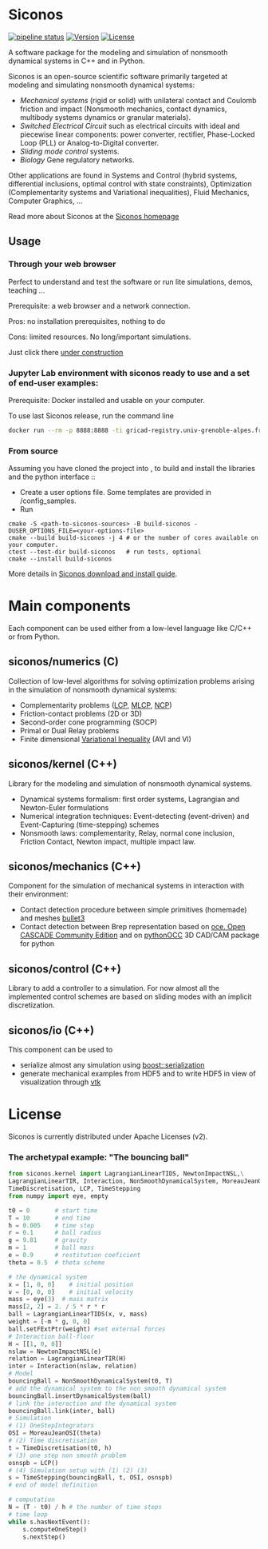 # Siconos

[![pipeline status](https://gricad-gitlab.univ-grenoble-alpes.fr/nonsmooth/siconos/badges/master/pipeline.svg)](https://gricad-gitlab.univ-grenoble-alpes.fr/nonsmooth/siconos/-/commits/master)  [![Version](https://img.shields.io/github/release/siconos/siconos.svg)](https://github.com/siconos/siconos/releases/latest)  [![License](https://img.shields.io/badge/License-Apache%202.0-blue.svg)](https://github.com/siconos/siconos/blob/master/COPYING)

A software package for the modeling and simulation of nonsmooth dynamical systems in C++ and in Python.

Siconos is an open-source scientific software primarily targeted at modeling and simulating nonsmooth dynamical systems:

  * _Mechanical systems_ (rigid or solid) with unilateral contact and Coulomb friction and impact (Nonsmooth mechanics, 
contact dynamics, multibody systems dynamics or granular materials). 
  * _Switched Electrical Circuit_ such as electrical circuits with ideal and piecewise linear components: power converter, rectifier, Phase-Locked Loop (PLL) or Analog-to-Digital converter.
  * _Sliding mode control_ systems.
  * _Biology_ Gene regulatory networks.
 
Other applications are found in Systems and Control (hybrid systems, differential inclusions,
optimal control with state constraints), Optimization (Complementarity systems and Variational inequalities), 
Fluid Mechanics, Computer Graphics, ...

Read more about Siconos at the [Siconos homepage](http://siconos.gforge.inria.fr)

## Usage

### Through your web browser

Perfect to understand and test the software or run lite simulations, demos, teaching ...

Prerequisite: a web browser and a network connection.

Pros: no installation prerequisites, nothing to do

Cons: limited resources. No long/important simulations.

Just click there [under construction]()

### Jupyter Lab environment with siconos ready to use and a set of end-user examples:

Prerequisite: Docker installed and usable on your computer.


To use last Siconos release, run the command line
```bash
docker run --rm -p 8888:8888 -ti gricad-registry.univ-grenoble-alpes.fr/nonsmooth/siconos-tutorials/siconos-master:latest
```


### From source

Assuming you have cloned the project into <siconos-sources>, to build and install the libraries and the python interface ::

* Create a user options file. Some templates are provided in <siconos-sources>/config_samples.
* Run

```
cmake -S <path-to-siconos-sources> -B build-siconos -DUSER_OPTIONS_FILE=<your-options-file>
cmake --build build-siconos -j 4 # or the number of cores available on your computer.
ctest --test-dir build-siconos   # run tests, optional
cmake --install build-siconos
```

More details in [Siconos download and install guide](https://nonsmooth.gricad-pages.univ-grenoble-alpes.fr/siconos/install_guide/index.html).

<!-- ## Docker images -->

<!-- #### Docker images with siconos ready to use: -->

<!-- * latest version (development) -->

<!-- ``` -->
<!-- docker run -ti gricad-registry.univ-grenoble-alpes.fr/nonsmooth/siconos-tutorials/siconos-master:latest -->
<!-- ``` -->

<!-- * A specific (release) version X.Y: -->

<!-- ``` -->
<!-- docker run -ti gricad-registry.univ-grenoble-alpes.fr/nonsmooth/siconos-tutorials/siconos-release-X.Y:latest -->
<!-- ``` -->

<!-- #### Jupyter Lab environment with siconos ready to use and a set of end-user examples: -->

<!-- * latest version (development) -->

<!-- ``` -->
<!-- docker run -p 8888:8888 -ti gricad-registry.univ-grenoble-alpes.fr/nonsmooth/siconos-tutorials/siconoslab-master -->
<!-- ``` -->


<!-- * A specific (release) version X.Y: -->

<!-- ``` -->
<!-- docker run -p 8888:8888 -ti gricad-registry.univ-grenoble-alpes.fr/nonsmooth/siconos-tutorials/siconoslab-release-X.Y -->
<!-- ``` -->



# Main components

Each component can be used either from a low-level language like C/C++ or from Python.

## siconos/numerics (C)

Collection of low-level algorithms for solving optimization problems arising in the simulation of nonsmooth dynamical systems:

  * Complementarity problems ([LCP](https://en.wikipedia.org/wiki/Linear_complementarity_problem), [MLCP](https://en.wikipedia.org/wiki/Mixed_linear_complementarity_problem), [NCP](https://en.wikipedia.org/wiki/Nonlinear_complementarity_problem))
  * Friction-contact problems (2D or 3D)
  * Second-order cone programming (SOCP)
  * Primal or Dual Relay problems
  * Finite dimensional [Variational Inequality](https://en.wikipedia.org/wiki/Variational_inequality) (AVI and VI)

## siconos/kernel (C++)

Library for the modeling and simulation of nonsmooth dynamical systems.

  * Dynamical systems formalism: first order systems, Lagrangian and Newton-Euler formulations
  * Numerical integration techniques: Event-detecting (event-driven) and Event-Capturing (time-stepping) schemes
  * Nonsmooth laws: complementarity, Relay, normal cone inclusion, Friction Contact, Newton impact, multiple impact law.

## siconos/mechanics (C++)

Component for the simulation of mechanical systems in interaction with their environment:
* Contact detection procedure between simple primitives (homemade) and meshes [bullet3](https://github.com/bulletphysics/bullet3)
* Contact detection between Brep representation based on [oce. Open CASCADE Community Edition](https://github.com/tpaviot/oce) and on [pythonOCC](https://github.com/tpaviot/pythonocc) 3D CAD/CAM package for python 

## siconos/control (C++)

Library to add a controller to a simulation. For now almost all the implemented control schemes are based on sliding modes with an implicit discretization.

## siconos/io (C++)

This component can be used to 
* serialize almost any simulation using [boost::serialization](http://www.boost.org/doc/libs/1_60_0/libs/serialization/doc/index.html)
* generate mechanical examples from HDF5 and to write HDF5 in view of visualization through [vtk](http://www.vtk.org)

# License

Siconos is currently distributed under Apache Licenses (v2).

### The archetypal example: "The bouncing ball"
```python
from siconos.kernel import LagrangianLinearTIDS, NewtonImpactNSL,\
LagrangianLinearTIR, Interaction, NonSmoothDynamicalSystem, MoreauJeanOSI,\
TimeDiscretisation, LCP, TimeStepping
from numpy import eye, empty

t0 = 0       # start time
T = 10       # end time
h = 0.005    # time step
r = 0.1      # ball radius
g = 9.81     # gravity
m = 1        # ball mass
e = 0.9      # restitution coeficient
theta = 0.5  # theta scheme

# the dynamical system
x = [1, 0, 0]    # initial position
v = [0, 0, 0]    # initial velocity
mass = eye(3)  # mass matrix
mass[2, 2] = 2. / 5 * r * r
ball = LagrangianLinearTIDS(x, v, mass)
weight = [-m * g, 0, 0] 
ball.setFExtPtr(weight) #set external forces
# Interaction ball-floor
H = [[1, 0, 0]]
nslaw = NewtonImpactNSL(e)
relation = LagrangianLinearTIR(H)
inter = Interaction(nslaw, relation)
# Model
bouncingBall = NonSmoothDynamicalSystem(t0, T)
# add the dynamical system to the non smooth dynamical system
bouncingBall.insertDynamicalSystem(ball)
# link the interaction and the dynamical system
bouncingBall.link(inter, ball)
# Simulation
# (1) OneStepIntegrators
OSI = MoreauJeanOSI(theta)
# (2) Time discretisation 
t = TimeDiscretisation(t0, h)
# (3) one step non smooth problem
osnspb = LCP()
# (4) Simulation setup with (1) (2) (3)
s = TimeStepping(bouncingBall, t, OSI, osnspb)
# end of model definition

# computation
N = (T - t0) / h # the number of time steps
# time loop
while s.hasNextEvent():
    s.computeOneStep()
    s.nextStep()
